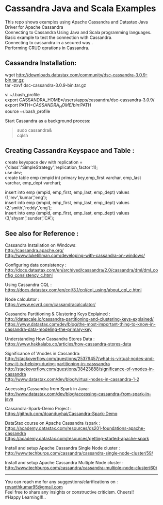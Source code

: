 # Cassandra Java and Scala Examples

This repo shows examples using Apache Cassandra and Datastax Java Driver for Apache Cassandra                          
Connecting to Cassandra Using Java and Scala programming languages.              
Basic example to test the connection with Cassandra.                                                  
Connecting to cassandra in a secured way .                                       
Performing CRUD oprations in Cassandra.                                         

Cassandra Installation:                                       
-----------------------                                       
wget http://downloads.datastax.com/community/dsc-cassandra-3.0.9-bin.tar.gz                                       
tar -zxvf dsc-cassandra-3.0.9-bin.tar.gz                              

vi ~/.bash_profile                                       
export CASSANDRA_HOME=/users/apps/cassandra/dsc-cassandra-3.0.9/                                       
export PATH=$CASSANDRA_HOME/bin:$PATH                                       
source ~/.bash_profile                                       

Start Cassandra as a background process:                                       
>sudo cassandra&                                       
>cqlsh                                       

Creating Cassandra Keyspace and Table :                                                                    
---------------------------------------                             
create keyspace dev  with replication = {'class':'SimpleStrategy','replication_factor':1};                
 use dev;                           
create table emp (empid int primary key,emp_first varchar, emp_last varchar, emp_dept varchar);                    

insert into emp (empid, emp_first, emp_last, emp_dept) values (1,'rev','kumar','eng');                            
insert into emp (empid, emp_first, emp_last, emp_dept) values (2,'smith','reddy','eng');                                 
insert into emp (empid, emp_first, emp_last, emp_dept) values (3,'shyam','sunder','CA');                                    


See also for Reference :      
------------------------
Cassandra Installation on Windows:                                         
http://cassandra.apache.org/                                                
http://www.luketillman.com/developing-with-cassandra-on-windows/        

Configuring data consistency :                    
http://docs.datastax.com/en/archived/cassandra/2.0/cassandra/dml/dml_config_consistency_c.html                                          

Using Cassandra CQL :                                                 
https://docs.datastax.com/en/cql/3.1/cql/cql_using/about_cql_c.html                                                

Node calculator :                                                
https://www.ecyrd.com/cassandracalculator/                                                

Cassandra Partitioning & Clustering Keys Explained :                                                
http://datascale.io/cassandra-partitioning-and-clustering-keys-explained/                                                
https://www.datastax.com/dev/blog/the-most-important-thing-to-know-in-cassandra-data-modeling-the-primary-key            

Understanding How Cassandra Stores Data :                                            
https://www.hakkalabs.co/articles/how-cassandra-stores-data                                           

Significance of Vnodes in Cassandra:                                           
http://stackoverflow.com/questions/25379457/what-is-virtual-nodes-and-how-it-is-helping-during-partitioning-in-casssandra           
http://stackoverflow.com/questions/38423888/significance-of-vnodes-in-cassandra                                                      
http://www.datastax.com/dev/blog/virtual-nodes-in-cassandra-1-2                                            

Accessing Cassandra from Spark in Java:                                                 
http://www.datastax.com/dev/blog/accessing-cassandra-from-spark-in-java                                                

Cassandra-Spark-Demo Project :
https://github.com/doanduyhai/Cassandra-Spark-Demo                                                 

DataStax course  on  Apache Cassandra /spark :                                                
https://academy.datastax.com/resources/ds201-foundations-apache-cassandra                                                 
https://academy.datastax.com/resources/getting-started-apache-spark                                                 
                                       
Install and setup Apache Cassandra Single Node cluster   :                                                                                http://www.techburps.com/cassandra/cassandra-single-node-cluster/59/         

Install and setup Apache Cassandra Multiple Node cluster :                                                               http://www.techburps.com/cassandra/cassandra-multiple-node-cluster/60/


------------------------------------------------------------------------------------------------------------------------------------     

You can reach me for any suggestions/clarifications on  : revanthkumar95@gmail.com                                              
Feel free to share any insights or constructive criticism. Cheers!!                                                           
#Happy Learning!!!.. 
